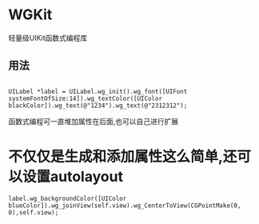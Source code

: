 # WGKit
轻量级UIKit函数式编程库

## 用法

```objc

UILabel *label = UILabel.wg_init().wg_font([UIFont systemFontOfSize:14]).wg_textColor([UIColor blackColor]).wg_text(@"1234").wg_text(@"2312312");

```

函数式编程可一直堆加属性在后面,也可以自己进行扩展

# 不仅仅是生成和添加属性这么简单,还可以设置autolayout

```objc
label.wg_backgroundColor([UIColor blueColor]).wg_joinView(self.view).wg_CenterToView(CGPointMake(0, 0),self.view);
```

